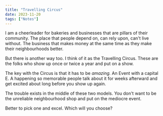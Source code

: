 ```yaml
---
title: "Travelling Circus"
date: 2023-11-20
tags: ["Notes"]
---
```


I am a cheerleader for bakeries and businesses that are pillars of their community.  The place that people depend on, can rely upon, can't live without.  The business that makes money at the same time as they make their neighbourhoods better. 

But there is another way too. I think of it as the Travelling Circus.  These are the folks who show up once or twice a year and put on a show. 

The key with the Circus is that it has to be _amazing._  An Event with a capital E.  A happening so memorable people talk about it for weeks afterward and get excited about long before you show up again.

The trouble exists in the middle of these two models.  You don't want to be the unreliable neighbourhood shop and put on the mediocre event.  

Better to pick one and excel. Which will you choose?

